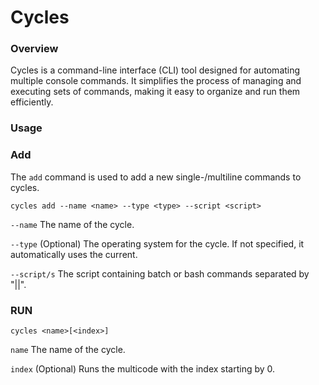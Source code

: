 # Cycles
### Overview
Cycles is a command-line interface (CLI) tool designed for automating multiple console commands. It simplifies the process of managing and executing sets of commands, making it easy to organize and run them efficiently.
### Usage
### Add
The `add` command is used to add a new single-/multiline commands to cycles.
```
cycles add --name <name> --type <type> --script <script>
```
`--name` The name of the cycle.

`--type` (Optional) The operating system for the cycle. If not specified, it automatically uses the current.

`--script/s` The script containing batch or bash commands separated by "||".
### RUN
```
cycles <name>[<index>]
```
`name` The name of the cycle.

`index` (Optional) Runs the multicode with the index starting by 0.
